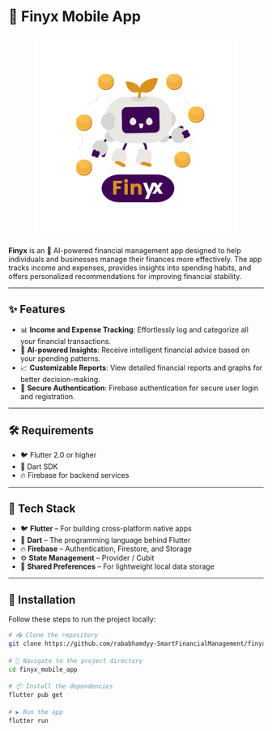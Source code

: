 # 📱 Finyx Mobile App

<p align="center">
  <img src="assets/images/intro/finyx_logo.png" alt="Finyx Logo" width="400"/>
</p>

**Finyx** is an 🤖 AI-powered financial management app designed to help individuals and businesses manage their finances more effectively. The app tracks income and expenses, provides insights into spending habits, and offers personalized recommendations for improving financial stability.

---

## ✨ Features
- 📊 **Income and Expense Tracking**: Effortlessly log and categorize all your financial transactions.
- 🧠 **AI-powered Insights**: Receive intelligent financial advice based on your spending patterns.
- 📈 **Customizable Reports**: View detailed financial reports and graphs for better decision-making.
- 🔐 **Secure Authentication**: Firebase authentication for secure user login and registration.

---

## 🛠 Requirements
- 🐦 Flutter 2.0 or higher  
- 🎯 Dart SDK  
- 🔥 Firebase for backend services  

---

## 🧩 Tech Stack

- 🐦 **Flutter** – For building cross-platform native apps  
- 🎯 **Dart** – The programming language behind Flutter  
- 🔥 **Firebase** – Authentication, Firestore, and Storage  
- ⚙️ **State Management** – Provider / Cubit  
- 💾 **Shared Preferences** – For lightweight local data storage

---

## 🚀 Installation

Follow these steps to run the project locally:

```bash
# 📥 Clone the repository
git clone https://github.com/rababhamdyy-SmartFinancialManagement/finyx_mobile_app.git

# 📂 Navigate to the project directory
cd finyx_mobile_app

# 📦 Install the dependencies
flutter pub get

# ▶️ Run the app
flutter run
